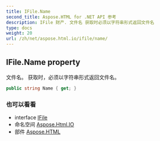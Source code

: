 ```yaml
---
title: IFile.Name
second_title: Aspose.HTML for .NET API 参考
description: IFile 财产. 文件名 获取时必须以字符串形式返回文件名
type: docs
weight: 20
url: /zh/net/aspose.html.io/ifile/name/
---
```

## IFile.Name property

文件名。 获取时，必须以字符串形式返回文件名。

```csharp
public string Name { get; }
```

### 也可以看看

* interface [IFile](../)
* 命名空间 [Aspose.Html.IO](../../ifile/)
* 部件 [Aspose.HTML](../../../)


